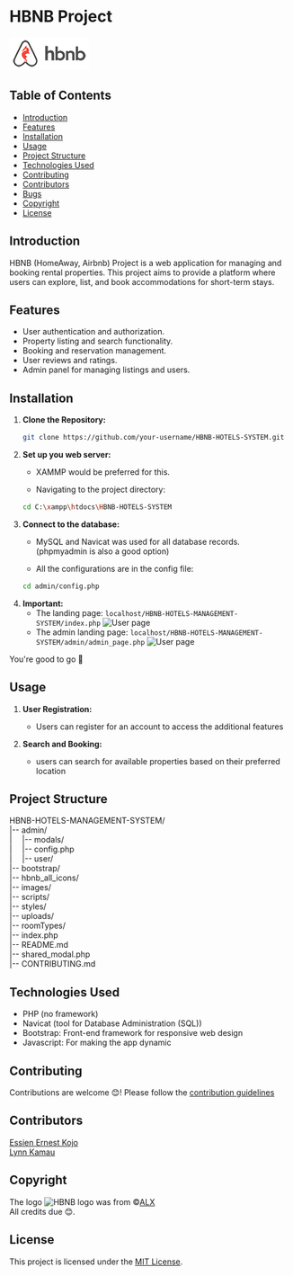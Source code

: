 # HBNB Project

![HBNB Logo](readme_img/hbnb_logo.png)

## Table of Contents

- [Introduction](#introduction)
- [Features](#features)
- [Installation](#installation)
- [Usage](#usage)
- [Project Structure](#project-structure)
- [Technologies Used](#technologies-used)
- [Contributing](#contributing)
- [Contributors](#contributors)
- [Bugs](#bugs)
- [Copyright](#copyright)
- [License](#license)

## Introduction

HBNB (HomeAway, Airbnb) Project is a web application for managing and booking rental properties. This project aims to provide a platform where users can explore, list, and book accommodations for short-term stays.

## Features

- User authentication and authorization.
- Property listing and search functionality.
- Booking and reservation management.
- User reviews and ratings.
- Admin panel for managing listings and users.

## Installation

1. **Clone the Repository:**
   ```bash
   git clone https://github.com/your-username/HBNB-HOTELS-SYSTEM.git

2. **Set up you web server:**
    - XAMMP would be preferred for this.

    - Navigating to the project directory:
    ```bash
    cd C:\xampp\htdocs\HBNB-HOTELS-SYSTEM

3. **Connect to the database:**
    - MySQL and Navicat was used for all database records. (phpmyadmin is also a good option)

    - All the configurations are in the config file:
    ```bash
    cd admin/config.php

4. **Important:**
    - The landing page: ```localhost/HBNB-HOTELS-MANAGEMENT-SYSTEM/index.php```
    ![User page](readme_img/user%20landing%20page.png)
    - The admin landing page: ```localhost/HBNB-HOTELS-MANAGEMENT-SYSTEM/admin/admin_page.php```
    ![User page](readme_img/user%20landing%20page.png)

You're good to go 🎉

## Usage

1. **User Registration:**
    - Users can register for an account to access the additional features
    
2. **Search and Booking:**
    - users can search for available properties based on their preferred location

## Project Structure

HBNB-HOTELS-MANAGEMENT-SYSTEM/<br>
|-- admin/<br>
|&emsp;   |-- modals/<br>
|&emsp;   |-- config.php<br>
|&emsp;   |-- user/<br>
|-- bootstrap/<br>
|-- hbnb_all_icons/<br>
|-- images/<br>
|-- scripts/<br>
|-- styles/<br>
|-- uploads/<br>
|-- roomTypes/<br>
|-- index.php<br>
|-- README.md<br>
|-- shared_modal.php<br>
|-- CONTRIBUTING.md<br>

## Technologies Used

- PHP (no framework)
- Navicat (tool for Database Administration (SQL))
- Bootstrap: Front-end framework for responsive web design
- Javascript: For making the app dynamic

## Contributing

Contributions are welcome 😊! 
Please follow the [contribution guidelines](CONTRIBUTING.md)

## Contributors
[Essien Ernest Kojo](https://github.com/Grandkojo)<br>
[Lynn Kamau](https://github.com/LynnKamau)

## Copyright
The logo <img src="hbnb_logo.png" alt="HBNB logo" width="75" height="60" margin-top="15"> was from ©[ALX](https://www.alxafrica.com/)<br>
All credits due 😊.

## License

This project is licensed under the [MIT License](LICENSE).